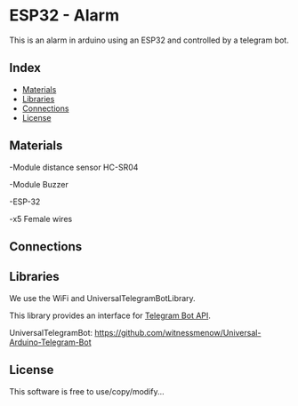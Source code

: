 
# ESP32 - Alarm


This is an alarm in arduino using an ESP32 and controlled by a telegram bot.









## Index

 - [Materials](#materials)
 - [Libraries](#libraries)
 - [Connections](#connections)
 - [License](#license)

<a name="materials"></a>
## Materials
-Module distance sensor HC-SR04

-Module Buzzer

-ESP-32

-x5 Female wires

<a name="connections"></a>
## Connections


<a name="libraries"></a>
## Libraries

We use the WiFi and UniversalTelegramBotLibrary.

This library provides an interface for [Telegram Bot API](https://core.telegram.org/bots/api).

  UniversalTelegramBot:
  https://github.com/witnessmenow/Universal-Arduino-Telegram-Bot
  
<a name="license"></a>
## License

This software is free to use/copy/modify...

